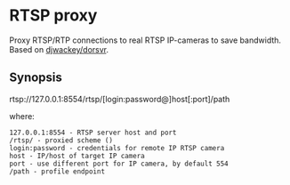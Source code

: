 # RTSP proxy

Proxy RTSP/RTP connections to real RTSP IP-cameras to save bandwidth.
Based on [djwackey/dorsvr](https://github.com/djwackey/dorsvr/ "dorsvr source code page").

## Synopsis

rtsp://127.0.0.1:8554/rtsp/[login:password@]host[:port]/path

where:

    127.0.0.1:8554 - RTSP server host and port
    /rtsp/ - proxied scheme ()
    login:password - credentials for remote IP RTSP camera
    host - IP/host of target IP camera
    port - use different port for IP camera, by default 554
    /path - profile endpoint

